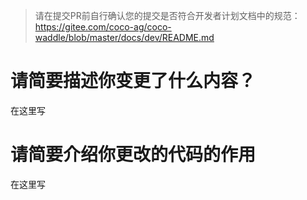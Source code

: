> 请在提交PR前自行确认您的提交是否符合开发者计划文档中的规范：
> https://gitee.com/coco-ag/coco-waddle/blob/master/docs/dev/README.md

# 请简要描述你变更了什么内容？
在这里写

# 请简要介绍你更改的代码的作用
在这里写